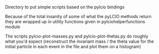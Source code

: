 Directory to put simple scripts based on the pylcio bindings

Because of the total insanity of some of what the pyLCIO methods return they are wrapped up in utility functions given in pylciohelperfunctions module 

The scripts pylcio-plot-masses.py and pylcio-plot-thetas.py do roughly what you'd expect (reconstruct the invariant mass / the theta value for the initial particle in each event in the file and plot them on a histogram)
